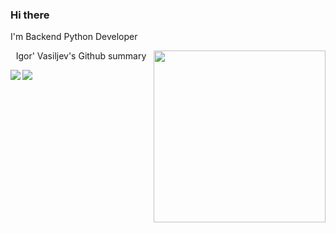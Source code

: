 ### Hi there


<p align="left">I'm Backend Python Developer</p>
<img align="right" src="https://media.giphy.com/media/v1.Y2lkPTc5MGI3NjExZGw1YTlsanBzbHc3NzJlNWx5dXl3d2hsamppaDBpcTI0YmV6eXdobSZlcD12MV9pbnRlcm5hbF9naWZfYnlfaWQmY3Q9Zw/1JBcr13iVzRvO/giphy.gif" width="275"/>

<p align="center">Igor' Vasiljev's Github summary</p>

<div align="center">
    <img align="left" src="https://github-readme-stats.vercel.app/api?locale=en&username=va1ngvarr&theme=radical&show_icons=true&include_all_commits=true">
    <img align="left" src="https://github-readme-stats.vercel.app/api/top-langs?locale=en&username=va1ngvarr&theme=radical">
</div>

